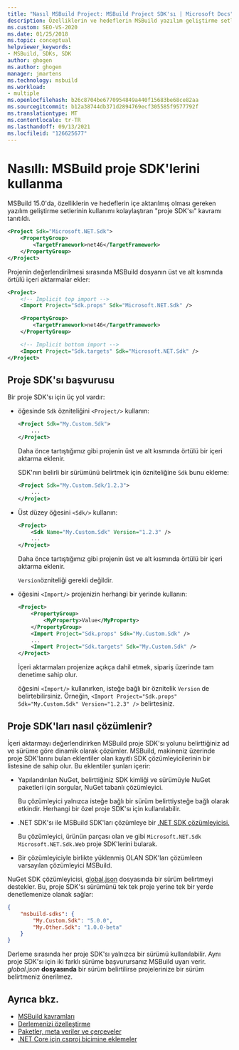 ```yaml
---
title: "Nasıl MSBuild Project: MSBuild Project SDK'sı | Microsoft Docs"
description: Özelliklerin ve hedeflerin MSBuild yazılım geliştirme setlerinin kullanımını basitleştirmek için proje SDK'lerini kullanmayı öğrenin.
ms.custom: SEO-VS-2020
ms.date: 01/25/2018
ms.topic: conceptual
helpviewer_keywords:
- MSBuild, SDKs, SDK
author: ghogen
ms.author: ghogen
manager: jmartens
ms.technology: msbuild
ms.workload:
- multiple
ms.openlocfilehash: b26c8704be6770954849a440f15683be68ce82aa
ms.sourcegitcommit: b12a38744db371d2894769ecf305585f9577792f
ms.translationtype: MT
ms.contentlocale: tr-TR
ms.lasthandoff: 09/13/2021
ms.locfileid: "126625677"
---
```

# <a name="how-to-use-msbuild-project-sdks"></a>Nasıllı: MSBuild proje SDK'lerini kullanma

MSBuild 15.0'da, özelliklerin ve hedeflerin içe aktarılmış olması gereken yazılım geliştirme setlerinin kullanımı kolaylaştıran "proje SDK'sı" kavramı tanıtıldı.

```xml
<Project Sdk="Microsoft.NET.Sdk">
    <PropertyGroup>
        <TargetFramework>net46</TargetFramework>
    </PropertyGroup>
</Project>
```

Projenin değerlendirilmesi sırasında MSBuild dosyanın üst ve alt kısmında örtülü içeri aktarmalar ekler:

```xml
<Project>
    <!-- Implicit top import -->
    <Import Project="Sdk.props" Sdk="Microsoft.NET.Sdk" />

    <PropertyGroup>
        <TargetFramework>net46</TargetFramework>
    </PropertyGroup>

    <!-- Implicit bottom import -->
    <Import Project="Sdk.targets" Sdk="Microsoft.NET.Sdk" />
</Project>
```

## <a name="reference-a-project-sdk"></a>Proje SDK'sı başvurusu

Bir proje SDK'sı için üç yol vardır:

- öğesinde `Sdk` özniteliğini `<Project/>` kullanın:

    ```xml
    <Project Sdk="My.Custom.Sdk">
        ...
    </Project>
    ```

    Daha önce tartıştığımız gibi projenin üst ve alt kısmında örtülü bir içeri aktarma eklenir.
    
    SDK'nın belirli bir sürümünü belirtmek için özniteliğine `Sdk` bunu ekleme:

    ```xml
    <Project Sdk="My.Custom.Sdk/1.2.3">
        ...
    </Project>
    ```

- Üst düzey öğesini `<Sdk/>` kullanın:

    ```xml
    <Project>
        <Sdk Name="My.Custom.Sdk" Version="1.2.3" />
        ...
    </Project>
   ```

   Daha önce tartıştığımız gibi projenin üst ve alt kısmında örtülü bir içeri aktarma eklenir.
   
   `Version`özniteliği gerekli değildir.

- öğesini `<Import/>` projenizin herhangi bir yerinde kullanın:

    ```xml
    <Project>
        <PropertyGroup>
            <MyProperty>Value</MyProperty>
        </PropertyGroup>
        <Import Project="Sdk.props" Sdk="My.Custom.Sdk" />
        ...
        <Import Project="Sdk.targets" Sdk="My.Custom.Sdk" />
    </Project>
   ```

   İçeri aktarmaları projenize açıkça dahil etmek, sipariş üzerinde tam denetime sahip olur.

   öğesini `<Import/>` kullanırken, isteğe bağlı bir öznitelik `Version` de belirtebilirsiniz. Örneğin, `<Import Project="Sdk.props" Sdk="My.Custom.Sdk" Version="1.2.3" />` belirtesiniz.

## <a name="how-project-sdks-are-resolved"></a>Proje SDK'ları nasıl çözümlenir?

İçeri aktarmayı değerlendirirken MSBuild proje SDK'sı yolunu belirttiğiniz ad ve sürüme göre dinamik olarak çözümler.  MSBuild, makineniz üzerinde proje SDK'larını bulan eklentiler olan kayıtlı SDK çözümleyicilerinin bir listesine de sahip olur. Bu eklentiler şunları içerir:

- Yapılandırılan NuGet, belirttiğiniz SDK kimliği ve sürümüyle NuGet paketleri için sorgular, NuGet tabanlı çözümleyici.

   Bu çözümleyici yalnızca isteğe bağlı bir sürüm belirttiysteğe bağlı olarak etkindir. Herhangi bir özel proje SDK'sı için kullanılabilir.
   
- .NET SDK'sı ile MSBuild SDK'ları çözümleye bir [.NET SDK çözümleyicisi.](/dotnet/core/sdk/)

   Bu çözümleyici, ürünün parçası olan ve gibi `Microsoft.NET.Sdk` `Microsoft.NET.Sdk.Web` proje SDK'lerini bularak.
   
- Bir çözümleyiciyle birlikte yüklenmiş OLAN SDK'ları çözümleen varsayılan çözümleyici MSBuild.

NuGet SDK çözümleyicisi, [global.json](/dotnet/core/tools/global-json) dosyasında bir sürüm belirtmeyi destekler. Bu, proje SDK'sı sürümünü tek tek proje yerine tek bir yerde denetlemenize olanak sağlar:

```json
{
    "msbuild-sdks": {
        "My.Custom.Sdk": "5.0.0",
        "My.Other.Sdk": "1.0.0-beta"
    }
}
```

Derleme sırasında her proje SDK'sı yalnızca bir sürümü kullanılabilir. Aynı proje SDK'sı için iki farklı sürüme başvurursanız MSBuild uyarı verir. *global.json* **dosyasında** bir sürüm belirtilirse projelerinize bir sürüm belirtmeniz önerilmez.

## <a name="see-also"></a>Ayrıca bkz.

- [MSBuild kavramları](../msbuild/msbuild-concepts.md)
- [Derlemenizi özelleştirme](../msbuild/customize-your-build.md)
- [Paketler, meta veriler ve çerçeveler](/dotnet/core/packages)
- [.NET Core için csproj biçimine eklemeler](/dotnet/core/tools/csproj)
